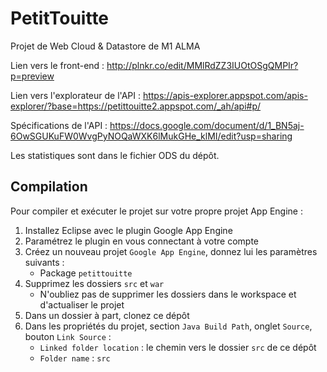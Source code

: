 # PetitTouitte
Projet de Web Cloud &amp; Datastore de M1 ALMA

Lien vers le front-end : http://plnkr.co/edit/MMlRdZZ3IUOtOSgQMPIr?p=preview

Lien vers l'explorateur de l'API : https://apis-explorer.appspot.com/apis-explorer/?base=https://petittouitte2.appspot.com/_ah/api#p/

Spécifications de l'API : https://docs.google.com/document/d/1_BN5aj-6OwSGUKuFW0WvgPyNOQaWXK6lMukGHe_klMI/edit?usp=sharing

Les statistiques sont dans le fichier ODS du dépôt.

## Compilation

Pour compiler et exécuter le projet sur votre propre projet App Engine :


1. Installez Eclipse avec le plugin Google App Engine
2. Paramétrez le plugin en vous connectant à votre compte
3. Créez un nouveau projet `Google App Engine`, donnez lui les paramètres suivants :
    - Package `petittouitte`
4. Supprimez les dossiers `src` et `war`
    - N'oubliez pas de supprimer les dossiers dans le workspace et d'actualiser le projet
5. Dans un dossier à part, clonez ce dépôt
6. Dans les propriétés du projet, section `Java Build Path`, onglet `Source`, bouton `Link Source` :
    - `Linked folder location` : le chemin vers le dossier `src` de ce dépôt
    - `Folder name` : `src`
